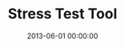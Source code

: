 ---
layout: inner
position: left
title: 'Stress Test Tool'
lead_text: 'A web-based app that simulates and measures possible risks and financial status of the bank based on certain data scenarios.'
tags: ['MySQL', 'PHP', 'HTML, CSS', 'JS, jQuery']
featured_image: ['/img/posts/mandiri-min.png']
date: 2013-06-01 00:00:00
categories: ['Web']
project_link: ''
button_icon: ''
button_text: ''
order: 3
visible: 1
company: 'Freelance'
---